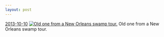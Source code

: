 ```yaml
---
layout: post
---
```


<p>
  <time><a href="/80">2013-10-10</a></time>
  <a href="/80"><img src="{{ site.assets_url }}/80-640.jpg" srcset="{{ site.assets_url }}/80-1280.jpg 1280w, {{ site.assets_url }}/80-960.jpg 960w, {{ site.assets_url }}/80-640.jpg 640w, {{ site.assets_url }}/80-320.jpg 320w" sizes="(min-width: 700px) 50vw, calc(100vw - 2rem)" alt="Old one from a New Orleans swamp tour." /></a>
  <span>Old one from a New Orleans swamp tour.</span>
</p>
